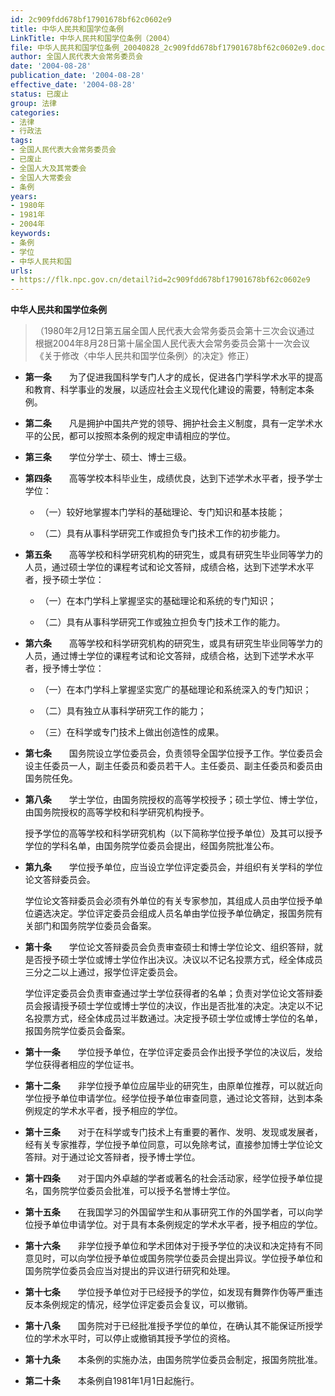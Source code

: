 ```yaml
---
id: 2c909fdd678bf17901678bf62c0602e9
title: 中华人民共和国学位条例
LinkTitle: 中华人民共和国学位条例（2004）
file: 中华人民共和国学位条例_20040828_2c909fdd678bf17901678bf62c0602e9.docx
author: 全国人民代表大会常务委员会
date: '2004-08-28'
publication_date: '2004-08-28'
effective_date: '2004-08-28'
status: 已废止
group: 法律
categories:
- 法律
- 行政法
tags:
- 全国人民代表大会常务委员会
- 已废止
- 全国人大及其常委会
- 全国人大常委会
- 条例
years:
- 1980年
- 1981年
- 2004年
keywords:
- 条例
- 学位
- 中华人民共和国
urls:
- https://flk.npc.gov.cn/detail?id=2c909fdd678bf17901678bf62c0602e9
---
```


**中华人民共和国学位条例**

> （1980年2月12日第五届全国人民代表大会常务委员会第十三次会议通过 根据2004年8月28日第十届全国人民代表大会常务委员会第十一次会议《关于修改〈中华人民共和国学位条例〉的决定》修正）

- **第一条**　　为了促进我国科学专门人才的成长，促进各门学科学术水平的提高和教育、科学事业的发展，以适应社会主义现代化建设的需要，特制定本条例。

- **第二条**　　凡是拥护中国共产党的领导、拥护社会主义制度，具有一定学术水平的公民，都可以按照本条例的规定申请相应的学位。

- **第三条**　　学位分学士、硕士、博士三级。

- **第四条**　　高等学校本科毕业生，成绩优良，达到下述学术水平者，授予学士学位：

  - （一）较好地掌握本门学科的基础理论、专门知识和基本技能；

  - （二）具有从事科学研究工作或担负专门技术工作的初步能力。

- **第五条**　　高等学校和科学研究机构的研究生，或具有研究生毕业同等学力的人员，通过硕士学位的课程考试和论文答辩，成绩合格，达到下述学术水平者，授予硕士学位：

  - （一）在本门学科上掌握坚实的基础理论和系统的专门知识；

  - （二）具有从事科学研究工作或独立担负专门技术工作的能力。

- **第六条**　　高等学校和科学研究机构的研究生，或具有研究生毕业同等学力的人员，通过博士学位的课程考试和论文答辩，成绩合格，达到下述学术水平者，授予博士学位：

  - （一）在本门学科上掌握坚实宽广的基础理论和系统深入的专门知识；

  - （二）具有独立从事科学研究工作的能力；

  - （三）在科学或专门技术上做出创造性的成果。

- **第七条**　　国务院设立学位委员会，负责领导全国学位授予工作。学位委员会设主任委员一人，副主任委员和委员若干人。主任委员、副主任委员和委员由国务院任免。

- **第八条**　　学士学位，由国务院授权的高等学校授予；硕士学位、博士学位，由国务院授权的高等学校和科学研究机构授予。

  授予学位的高等学校和科学研究机构（以下简称学位授予单位）及其可以授予学位的学科名单，由国务院学位委员会提出，经国务院批准公布。

- **第九条**　　学位授予单位，应当设立学位评定委员会，并组织有关学科的学位论文答辩委员会。

  学位论文答辩委员会必须有外单位的有关专家参加，其组成人员由学位授予单位遴选决定。学位评定委员会组成人员名单由学位授予单位确定，报国务院有关部门和国务院学位委员会备案。

- **第十条**　　学位论文答辩委员会负责审查硕士和博士学位论文、组织答辩，就是否授予硕士学位或博士学位作出决议。决议以不记名投票方式，经全体成员三分之二以上通过，报学位评定委员会。

  学位评定委员会负责审查通过学士学位获得者的名单；负责对学位论文答辩委员会报请授予硕士学位或博士学位的决议，作出是否批准的决定。决定以不记名投票方式，经全体成员过半数通过。决定授予硕士学位或博士学位的名单，报国务院学位委员会备案。

- **第十一条**　　学位授予单位，在学位评定委员会作出授予学位的决议后，发给学位获得者相应的学位证书。

- **第十二条**　　非学位授予单位应届毕业的研究生，由原单位推荐，可以就近向学位授予单位申请学位。经学位授予单位审查同意，通过论文答辩，达到本条例规定的学术水平者，授予相应的学位。

- **第十三条**　　对于在科学或专门技术上有重要的著作、发明、发现或发展者，经有关专家推荐，学位授予单位同意，可以免除考试，直接参加博士学位论文答辩。对于通过论文答辩者，授予博士学位。

- **第十四条**　　对于国内外卓越的学者或著名的社会活动家，经学位授予单位提名，国务院学位委员会批准，可以授予名誉博士学位。

- **第十五条**　　在我国学习的外国留学生和从事研究工作的外国学者，可以向学位授予单位申请学位。对于具有本条例规定的学术水平者，授予相应的学位。

- **第十六条**　　非学位授予单位和学术团体对于授予学位的决议和决定持有不同意见时，可以向学位授予单位或国务院学位委员会提出异议。学位授予单位和国务院学位委员会应当对提出的异议进行研究和处理。

- **第十七条**　　学位授予单位对于已经授予的学位，如发现有舞弊作伪等严重违反本条例规定的情况，经学位评定委员会复议，可以撤销。

- **第十八条**　　国务院对于已经批准授予学位的单位，在确认其不能保证所授学位的学术水平时，可以停止或撤销其授予学位的资格。

- **第十九条**　　本条例的实施办法，由国务院学位委员会制定，报国务院批准。

- **第二十条**　　本条例自1981年1月1日起施行。
